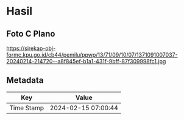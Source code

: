 # Hasil

## Foto C Plano

https://sirekap-obj-formc.kpu.go.id/cb44/pemilu/ppwp/13/71/09/10/07/1371091007037-20240214-214720--a8f845ef-b1a1-431f-9bff-87f309998fc1.jpg


## Metadata

| Key        | Value               |
| ---------- | ------------------- |
| Time Stamp | 2024-02-15 07:00:44 |



